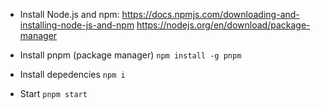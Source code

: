 - Install Node.js and npm:
https://docs.npmjs.com/downloading-and-installing-node-js-and-npm
https://nodejs.org/en/download/package-manager

- Install pnpm (package manager)
`npm install -g pnpm`

- Install depedencies
`npm i`

- Start
`pnpm start`